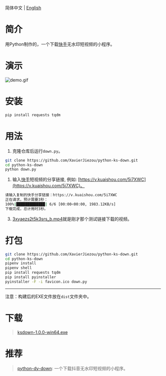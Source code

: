 简体中文 | [English](/README.md)
# 简介
用Python制作的，一个下载[快手](https://www.kuaishou.com/)无水印短视频的小程序。
# 演示
![demo.gif](/demo.gif) 
# 安装
```bash
pip install requests tqdm
```
# 用法
1. 克隆仓库后运行`down.py`。
```bash
git clone https://github.com/XavierJiezou/python-ks-down.git
cd python-ks-down
python down.py
```
1. 输入[快手](https://www.kuaishou.com/)短视频的分享链接, 例如: [https://v.kuaishou.com/5i7XWC](https://v.kuaishou.com/5i7XWC)。
```bash
请输入复制的快手分享链接：https://v.kuaishou.com/5i7XWC
正在请求，预计需要3秒：
100%|█████████████| 6/6 [00:00<00:00, 1983.12KB/s]
下载完成，总计用时3秒。
```
3. [3xyaezs2t5k3srs_b.mp4](3xyaezs2t5k3srs_b.mp4)就是刚才那个测试链接下载的视频。
# 打包
```bash
git clone https://github.com/XavierJiezou/python-ks-down.git
cd python-ks-down
pipenv install
pipenv shell
pip install requests tqdm
pip install pyinstaller
pyinstaller -F -i favicon.ico down.py
```
---
注意：构建后的EXE文件放在`dist`文件夹中。
# 下载
> [ksdown-1.0.0-win64.exe](https://github.com/XavierJiezou/python-ks-down/releases/download/1.0.0/ksdown-1.0.0-win64.exe)
# 推荐
> [python-dy-down](https://github.com/XavierJiezou/python-ks-down): 一个下载抖音无水印短视频的小程序。
